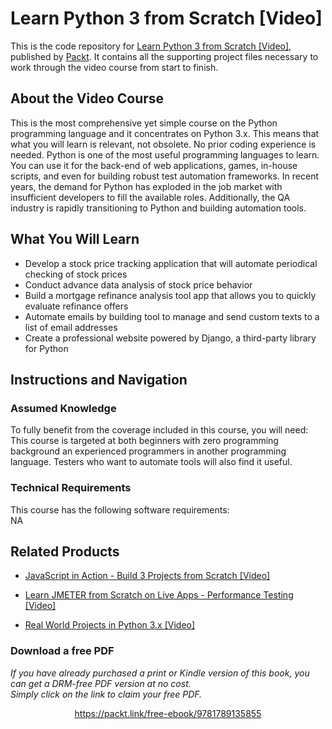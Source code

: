 # Learn Python 3 from Scratch [Video]
This is the code repository for [Learn Python 3 from Scratch [Video]](https://www.packtpub.com/application-development/real-world-projects-python-3x-video?utm_source=github&utm_medium=repository&utm_campaign=9781789953374), published by [Packt](https://www.packtpub.com/?utm_source=github). It contains all the supporting project files necessary to work through the video course from start to finish.
## About the Video Course
This is the most comprehensive yet simple course on the Python programming language and it concentrates on Python 3.x. This means that what you will learn is relevant, not obsolete. No prior coding experience is needed. Python is one of the most useful programming languages to learn. You can use it for the back-end of web applications, games, in-house scripts, and even for building robust test automation frameworks. In recent years, the demand for Python has exploded in the job market with insufficient developers to fill the available roles. Additionally, the QA industry is rapidly transitioning to Python and building automation tools.

<H2>What You Will Learn</H2>
<DIV class=book-info-will-learn-text>
<UL>
<LI>Develop a stock price tracking application that will automate periodical checking of stock prices 
<LI>Conduct advance data analysis of stock price behavior 
<LI>Build a mortgage refinance analysis tool app that allows you to quickly evaluate refinance offers 
<LI>Automate emails by building tool to manage and send custom texts to a list of email addresses 
<LI>Create a professional website powered by Django, a third-party library for Python </LI></UL></DIV>

## Instructions and Navigation
### Assumed Knowledge
To fully benefit from the coverage included in this course, you will need:<br/>
This course is targeted at both beginners with zero programming background an experienced programmers in another programming language. Testers who want to automate tools will also find it useful.
### Technical Requirements
This course has the following software requirements:<br/>
NA

## Related Products
* [JavaScript in Action - Build 3 Projects from Scratch [Video]](https://www.packtpub.com/application-development/real-world-projects-python-3x-video?utm_source=github&utm_medium=repository&utm_campaign=9781789953374)

* [Learn JMETER from Scratch on Live Apps - Performance Testing [Video]](https://www.packtpub.com/application-development/real-world-projects-python-3x-video?utm_source=github&utm_medium=repository&utm_campaign=9781789953374)

* [Real World Projects in Python 3.x [Video]](https://www.packtpub.com/application-development/real-world-projects-python-3x-video?utm_source=github&utm_medium=repository&utm_campaign=9781789953374)

### Download a free PDF

 <i>If you have already purchased a print or Kindle version of this book, you can get a DRM-free PDF version at no cost.<br>Simply click on the link to claim your free PDF.</i>
<p align="center"> <a href="https://packt.link/free-ebook/9781789135855">https://packt.link/free-ebook/9781789135855 </a> </p>